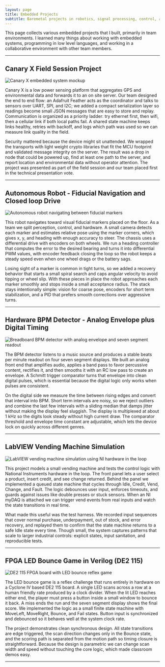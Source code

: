 ```yaml
---
layout: page
title: Embedded Projects
subtitle: Baremetal projects in robotics, signal processing, control, and FPGA/SoC
---
```

This page collects various embedded projects that I built, primarily in team environments. I learned many things about working with embedded systems, programming in low level languages, and working in a collaborative environment with other team members.

---

## Canary X Field Session Project

![Canary X embedded system mockup](../../../assets/img/projects/canary_fig1.png)

Canary X is a low power sensing platform that aggregates GPS and environmental data and forwards it to an on site server. Our team designed the end to end flow: an Adafruit Feather acts as the coordinator and talks to sensors over UART, SPI, and I2C; we added a compact serialization layer so readings become small JSON messages that are easy to store and replay. Communication is organized as a priority ladder: try ethernet first, then wifi, then a cellular link if both local paths fail. A shared state machine keeps links healthy, retries with backoff, and logs which path was used so we can measure link quality in the field.

Security mattered because the device might sit unattended. We wrapped the transports with light weight crypto libraries that fit the MCU footprint and validated message integrity on the server. The result was a drop in node that could be powered up, find at least one path to the server, and report location and environmental data without operator attention. The project was presented as part of the field session and our team placed first in the technical presentation vote.

---

## Autonomous Robot - Fiducial Navigation and Closed loop Drive

![Autonomous robot navigating between fiducial markers](../../../assets/img/projects/seed_fig1.png)

This robot navigates toward visual fiducial markers placed on the floor. As a team we split perception, control, and hardware. A small camera detects each marker and estimates relative pose using the marker corners, which gives x, y, and heading with enough accuracy to steer. The chassis uses a differential drive with encoders on both wheels. We run a heading controller that computes the error to the desired bearing and turns it into differential PWM values, with encoder feedback closing the loop so the robot keeps a steady speed even when one wheel drags or the battery sags.

Losing sight of a marker is common in tight turns, so we added a recovery behavior that starts a small spiral search and caps angular velocity to avoid tipping or wheel slip. With these pieces in place the robot approaches each marker smoothly and stops inside a small acceptance radius. The stack stays intentionally simple: vision for coarse pose, encoders for short term stabilization, and a PID that prefers smooth corrections over aggressive turns.

---

## Hardware BPM Detector - Analog Envelope plus Digital Timing

![Breadboard BPM detector with analog envelope and seven segment readout](../../../assets/img/projects/bpm_fig1.jpg)

The BPM detector listens to a music source and produces a stable beats per minute readout on four seven segment displays. We built an analog front end that amplifies audio, applies a band pass to favor percussive content, rectifies it, and then smooths it with an RC low pass to create an envelope. A Schmitt trigger comparator turns that envelope into clean digital pulses, which is essential because the digital logic only works when pulses are consistent.

On the digital side we measure the time between rising edges and convert that interval into BPM. Short term intervals are noisy, so we reject outliers and combine the last few intervals with a sliding median that damps jitter without making the display feel sluggish. The display is multiplexed at about 1 kHz so the digits look steady without high current draw. The comparator threshold and envelope time constant are adjustable, which lets the device lock on quickly across different genres.

---

## LabVIEW Vending Machine Simulation

![LabVIEW vending machine simulation using NI hardware in the loop](../../../assets/img/projects/labview_fig1.png)

This project models a small vending machine and tests the control logic with National Instruments hardware in the loop. The front panel lets a user select a product, insert credit, and see change returned. Behind the panel we implemented a queued state machine that cycles through Idle, Credit, Vend, Change, and Fault. The logic debounces user input, enforces timeouts, and guards against issues like double presses or stuck sensors. When an NI myDAQ is attached we can trigger vend events from real inputs and watch the state transitions in real time.

What made this useful was the test harness. We recorded input sequences that cover normal purchase, underpayment, out of stock, and error recovery, and replayed them to confirm that the state machine returns to a safe Idle state every time. Though small, the system captures patterns that scale to larger industrial controls: explicit states, input sanitation, and reproducible tests.

---

## FPGA LED Bounce Game in Verilog (DE2 115)

![DE2 115 FPGA board with LED bounce reflex game](../../../assets/img/projects/verilog_fig1.png)

The LED bounce game is a reflex challenge that runs entirely in hardware on a Cyclone IV based DE2 115 board. A single LED scans across a row at a human friendly rate produced by a clock divider. When the lit LED reaches either end, the player must press a button inside a small window to bounce it back. A miss ends the run and the seven segment display shows the final score. We implemented the logic as a small finite state machine with MoveLeft, MoveRight, Bounce, and Fail states. Button input is synchronized and debounced so it behaves well at the system clock rate.

The project demonstrates clean synchronous design. All state transitions are edge triggered, the scan direction changes only in the Bounce state, and the scoring path is separated from the motion path so timing closure is straightforward. Because the design is parametric we can change scan width and speed without touching the core logic, which made classroom demos easy.

---
